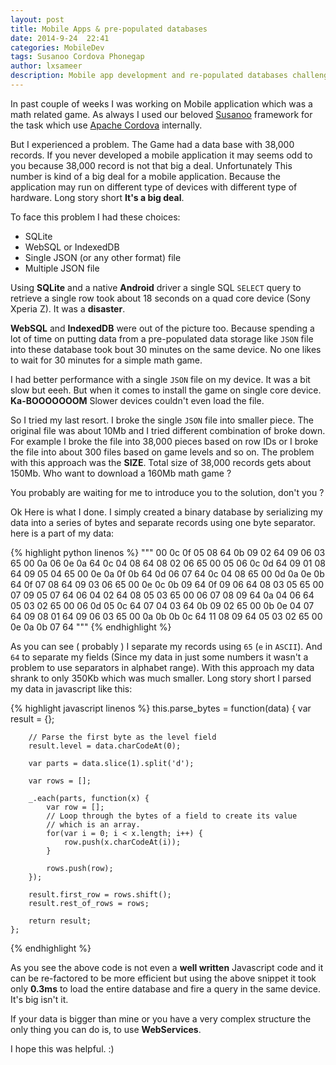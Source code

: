 ```yaml
---
layout: post
title: Mobile Apps & pre-populated databases
date: 2014-9-24  22:41
categories: MobileDev
tags: Susanoo Cordova Phonegap
author: lxsameer
description: Mobile app development and re-populated databases challenge
---
```


In past couple of weeks I was working on Mobile application which was a math related game. As always
I used our beloved [Susanoo](http://github.com/Yellowen/Susanoo) framework for the task which use
[Apache Cordova](http://cordova.apache.org/) internally.

But I experienced a problem. The Game had a data base with 38,000 records. If you never developed a
mobile application it may seems odd to you because 38,000 record is not that big a deal. Unfortunately
This number is kind of a big deal for a mobile application. Because the application may run on different
type of devices with different type of hardware. Long story short **It's a big deal**.

To face this problem I had these choices:

* SQLite
* WebSQL or IndexedDB
* Single JSON (or any other format) file
* Multiple JSON file

Using **SQLite** and a native **Android** driver a single SQL `SELECT` query to retrieve a single row
took about 18 seconds on a quad core device (Sony Xperia Z). It was a **disaster**.

**WebSQL** and **IndexedDB** were out of the picture too. Because spending a lot of time on putting
data from a pre-populated data storage like `JSON` file into these database took bout 30 minutes on
the same device. No one likes to wait for 30 minutes for a simple math game.

I had better performance with a single `JSON` file on my device. It was a bit slow but eeeh. But when
it comes to install the game on single core device. **Ka-BOOOOOOOM** Slower devices couldn't even load the file.

So I tried my last resort. I broke the single `JSON` file into smaller piece. The original file was about 10Mb
and I tried different combination of broke down. For example I broke the file into 38,000 pieces based on
row IDs or I broke the file into about 300 files based on game levels and so on. The problem with this
approach was the **SIZE**. Total size of 38,000 records gets about 150Mb. Who want to download a 160Mb
math game ?

You probably are waiting for me to introduce you to the solution, don't you ?

Ok Here is what I done. I simply created a binary database by serializing my data into a series of
bytes and separate records using one byte separator. here is a part of my data:

{% highlight python linenos %}
"""
00 0c 0f 05 08 64 0b 09 02 64 09 06 03 65 00 0a
06 0e 0a 64 0c 04 08 64 08 02 06 65 00 05 06 0c
0d 64 09 01 08 64 09 05 04 65 00 0e 0a 0f 0b 64
0d 06 07 64 0c 04 08 65 00 0d 0a 0e 0b 64 0f 07
08 64 09 03 06 65 00 0e 0c 0b 09 64 0f 09 06 64
08 03 05 65 00 07 09 05 07 64 06 04 02 64 08 05
03 65 00 06 07 08 09 64 0a 04 06 64 05 03 02 65
00 06 0d 05 0c 64 07 04 03 64 0b 09 02 65 00 0b
0e 04 07 64 09 08 01 64 09 06 03 65 00 0a 0b 0b
0c 64 11 08 09 64 05 03 02 65 00 0e 0a 0b 07 64
"""
{% endhighlight %}

As you can see ( probably ) I separate my records using `65` (`e` in `ASCII`). And `64`
to separate my fields (Since my data in just some numbers it wasn't a problem to use
separators in alphabet range). With this approach my data shrank to only 350Kb which was
much smaller. Long story short I parsed my data in javascript like this:

{% highlight javascript linenos %}
        this.parse_bytes = function(data) {
        var result = {};

        // Parse the first byte as the level field
        result.level = data.charCodeAt(0);

        var parts = data.slice(1).split('d');

        var rows = [];

        _.each(parts, function(x) {
            var row = [];
            // Loop through the bytes of a field to create its value
            // which is an array.
            for(var i = 0; i < x.length; i++) {
                row.push(x.charCodeAt(i));
            }

            rows.push(row);
        });

        result.first_row = rows.shift();
        result.rest_of_rows = rows;

        return result;
    };
{% endhighlight %}

As you see the above code is not even a **well written** Javascript code and it can
be re-factored to be more efficient but using the above snippet it took only **0.3ms**
to load the entire database and fire a query in the same device. It's big isn't it.

If your data is bigger than mine or you have a very complex structure the only thing
you can do is, to use **WebServices**.

I hope this was helpful. :)
